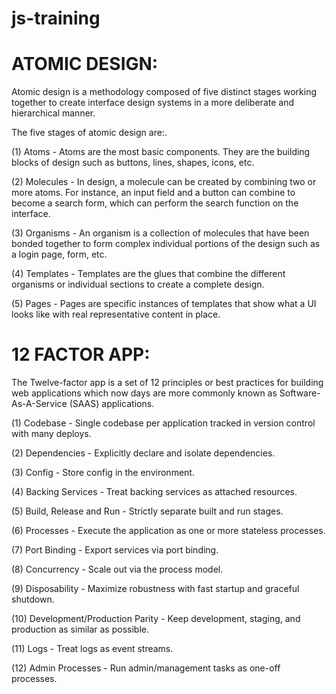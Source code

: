 # js-training

# ATOMIC DESIGN:

Atomic design is a methodology composed of five distinct stages working together to create interface design systems in a more deliberate and hierarchical manner. 

The five stages of atomic design are:.

(1) Atoms - Atoms are the most basic components. They are the building blocks of design such as buttons, lines, shapes, icons, etc.

(2) Molecules - In design, a molecule can be created by combining two or more atoms. For instance, an input field and a button can combine to become a search form, which can perform the search function on the interface.

(3) Organisms - An organism is a collection of molecules that have been bonded together to form complex individual portions of the design such as a login page, form, etc.

(4) Templates - Templates are the glues that combine the different organisms or individual sections to create a complete design. 

(5) Pages - Pages are specific instances of templates that show what a UI looks like with real representative content in place.


# 12 FACTOR APP:

The Twelve-factor app is a set of 12 principles or best practices for building web applications which now days are more commonly known as Software-As-A-Service (SAAS) applications. 

(1) Codebase - Single codebase per application tracked in version control with many deploys.

(2) Dependencies - Explicitly declare and isolate dependencies. 

(3) Config - Store config in the environment. 

(4) Backing Services - Treat backing services as attached resources.

(5) Build, Release and Run - Strictly separate built and run stages.

(6) Processes - Execute the application as one or more stateless processes. 

(7) Port Binding - Export services via port binding. 

(8) Concurrency - Scale out via the process model.

(9) Disposability - Maximize robustness with fast startup and graceful shutdown.

(10) Development/Production Parity - Keep development, staging, and production as similar as possible.

(11) Logs - Treat logs as event streams. 

(12) Admin Processes - Run admin/management tasks as one-off processes.


